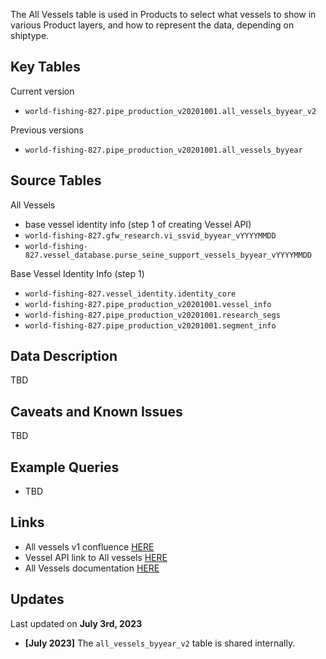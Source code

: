 The All Vessels table is used in Products to select what vessels to show in various Product layers, and how to represent the data, depending on shiptype.  

## Key Tables

Current version
+ `world-fishing-827.pipe_production_v20201001.all_vessels_byyear_v2`


Previous versions 
+ `world-fishing-827.pipe_production_v20201001.all_vessels_byyear`

## Source Tables

All Vessels
+ base vessel identity info (step 1 of creating Vessel API)
+ `world-fishing-827.gfw_research.vi_ssvid_byyear_vYYYYMMDD`
+ `world-fishing-827.vessel_database.purse_seine_support_vessels_byyear_vYYYYMMDD`


Base Vessel Identity Info (step 1)
+ `world-fishing-827.vessel_identity.identity_core`
+ `world-fishing-827.pipe_production_v20201001.vessel_info`
+ `world-fishing-827.pipe_production_v20201001.research_segs`
+ `world-fishing-827.pipe_production_v20201001.segment_info`

## Data Description

TBD


## Caveats and Known Issues

TBD

## Example Queries

+ TBD

## Links

+ All vessels v1 confluence [HERE](https://globalfishingwatch.atlassian.net/wiki/spaces/TD/pages/445284357/How+to+generate+the+all+vessels+byyear+v+table)
+ Vessel API link to All vessels [HERE](https://globalfishingwatch.atlassian.net/wiki/spaces/TD/pages/507084801/Vessel+Identity+API+flow)
+ All Vessels documentation [HERE](https://docs.google.com/document/d/1zhYOFaur-XNv5i1q3cE-IGn84bcJRNAJqTya0BIBmQo/edit?pli=1)

## Updates
Last updated on **July 3rd, 2023**

+ **[July 2023]** The `all_vessels_byyear_v2` table is shared internally.  
